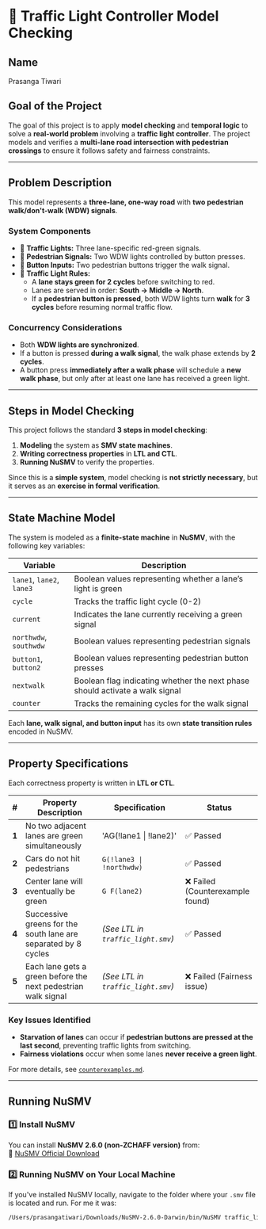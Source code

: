# 🚦 Traffic Light Controller Model Checking  

## **Name**  
Prasanga Tiwari  

## **Goal of the Project**  
The goal of this project is to apply **model checking** and **temporal logic** to solve a **real-world problem** involving a **traffic light controller**. The project models and verifies a **multi-lane road intersection with pedestrian crossings** to ensure it follows safety and fairness constraints.  

---

## **Problem Description**  
This model represents a **three-lane, one-way road** with **two pedestrian walk/don't-walk (WDW) signals**.  

### **System Components**  
- 🚗 **Traffic Lights:** Three lane-specific red-green signals.  
- 🚶 **Pedestrian Signals:** Two WDW lights controlled by button presses.  
- 🔘 **Button Inputs:** Two pedestrian buttons trigger the walk signal.  
- 🔄 **Traffic Light Rules:**
  - A **lane stays green for 2 cycles** before switching to red.
  - Lanes are served in order: **South → Middle → North**.
  - If a **pedestrian button is pressed**, both WDW lights turn **walk** for **3 cycles** before resuming normal traffic flow.

### **Concurrency Considerations**  
- Both **WDW lights are synchronized**.  
- If a button is pressed **during a walk signal**, the walk phase extends by **2 cycles**.  
- A button press **immediately after a walk phase** will schedule a **new walk phase**, but only after at least one lane has received a green light.

---

## **Steps in Model Checking**
This project follows the standard **3 steps in model checking**:

1. **Modeling** the system as **SMV state machines**.
2. **Writing correctness properties** in **LTL and CTL**.
3. **Running NuSMV** to verify the properties.

Since this is a **simple system**, model checking is **not strictly necessary**, but it serves as an **exercise in formal verification**.

---

## **State Machine Model**
The system is modeled as a **finite-state machine** in **NuSMV**, with the following key variables:

| **Variable**  | **Description** |
|--------------|----------------|
| `lane1`, `lane2`, `lane3` | Boolean values representing whether a lane’s light is green |
| `cycle` | Tracks the traffic light cycle (0-2) |
| `current` | Indicates the lane currently receiving a green signal |
| `northwdw`, `southwdw` | Boolean values representing pedestrian signals |
| `button1`, `button2` | Boolean values representing pedestrian button presses |
| `nextwalk` | Boolean flag indicating whether the next phase should activate a walk signal |
| `counter` | Tracks the remaining cycles for the walk signal |

Each **lane, walk signal, and button input** has its own **state transition rules** encoded in NuSMV.

---

## **Property Specifications**
Each correctness property is written in **LTL or CTL**.

| **#** | **Property Description** | **Specification** | **Status** |
|------|-----------------|-------------------|------------|
| **1** | No two adjacent lanes are green simultaneously | 'AG(!lane1 \| !lane2)' | ✅ Passed |
| **2** | Cars do not hit pedestrians | `G(!lane3 \| !northwdw)` | ✅ Passed |
| **3** | Center lane will eventually be green | `G F(lane2)` | ❌ Failed (Counterexample found) |
| **4** | Successive greens for the south lane are separated by 8 cycles | *(See LTL in `traffic_light.smv`)* | ✅ Passed |
| **5** | Each lane gets a green before the next pedestrian walk signal | *(See LTL in `traffic_light.smv`)* | ❌ Failed (Fairness issue) |

### **Key Issues Identified**
- **Starvation of lanes** can occur if **pedestrian buttons are pressed at the last second**, preventing traffic lights from switching.
- **Fairness violations** occur when some lanes **never receive a green light**.

For more details, see [`counterexamples.md`](counterexamples.md).

---

## **Running NuSMV**
### **1️⃣ Install NuSMV**
You can install **NuSMV 2.6.0 (non-ZCHAFF version)** from:  
📌 [NuSMV Official Download](https://nusmv.fbk.eu/downloads.html)


### **2️⃣ Running NuSMV on Your Local Machine**
If you've installed NuSMV locally, navigate to the folder where your `.smv` file is located and run. For me it was:
```bash
/Users/prasangatiwari/Downloads/NuSMV-2.6.0-Darwin/bin/NuSMV traffic_light.smv.txt

